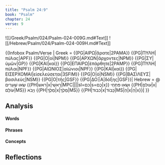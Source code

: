 ```yaml
---
title: "Psalm 24:9"
book: "Psalm"
chapter: 24
verse: 9
---
```

![[/Greek/Psalm/024/Psalm-024-009G.md#Text]]
![[/Hebrew/Psalm/024/Psalm-024-009H.md#Text]]

{{Infobox Psalm/Verse |
  Greek = {{PG|ΑΙΡΩ|ἄρατε|2PAMA}} {{PG|ΠΥΛΗ|πύλας|APF}} {{PG|Ο|οἱ|NPM}} {{PG|ΑΡΧΩΝ|ἄρχοντες|NPM}} {{PG|ΣΥ|ὑμῶν|GP}} {{PG|ΚΑΙ|καὶ}} {{PG|ΕΠΑΙΡΩ|ἐπάρθητε|2PAMP}} {{PG|ΠΥΛΗ|πύλαι|NPF}} {{PG|ΑΙΩΝΙΟΣ|αἰώνιοι|NPF}} {{PG|ΚΑΙ|καὶ}} {{PG|ΕΙΣΕΡΧΟΜΑΙ|εἰσελεύσεται|3SFIM}} {{PG|Ο|ὁ|NSM}} {{PG|ΒΑΣΙΛΕΥΣ|βασιλεὺς|NSM}} {{PG|Ο|τῆς|GSF}} {{PG|ΔΟΞΑ|δόξης|GSF}}|
  Hebrew = @
שְׂאוּ
שְׁעָרִים
{{PH|ראש|x|רָאשֵׁי|MPC||||sl=כם|s=כֶם|x}}
וּשְׂאוּ
פִּתְחֵי
{{PH|עולם|x|עוֹלָם|MS}}
וְיָבֹא
{{PH|מֶלֶךְ|x|מֶלֶךְ|MS}} {{PH|כבוד|x|כָּבוֹד|MS|הַ|x|הַ|x}}׃|
}}

## Analysis

#### Words

#### Phrases

#### Concepts

## Reflections
